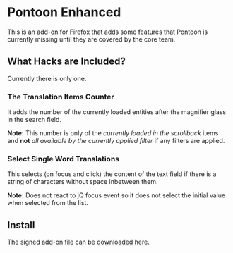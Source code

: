 # Pontoon Enhanced
This is an add-on for Firefox that adds some features that Pontoon is currently missing until they are covered by the core team.

## What Hacks are Included?
Currently there is only one.

### The Translation Items Counter
It adds the number of the currently loaded entities after the magnifier glass in the search field.

**Note:** This number is only of the *currently loaded in the scrollback* items and **not** *all available by the currently applied filter* if any filters are applied.

### Select Single Word Translations
This selects (on focus and click) the content of the text field if there is a string of characters without space inbetween them.

**Note:** Does not react to jQ focus event so it does not select the initial value when selected from the list.

## Install
The signed add-on file can be [downloaded here](https://github.com/StoyanDimitrov/pontoon-enchanced/raw/bin/pontoon_enhanced-0.0.4-fx.xpi).
